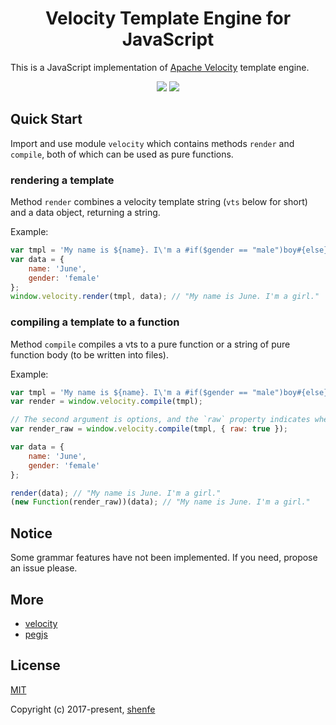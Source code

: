 <h1 align="center">Velocity Template Engine for JavaScript</h1>

This is a JavaScript implementation of [Apache Velocity](http://velocity.apache.org/) template engine.

<p align="center">
    <img src="https://raw.githubusercontent.com/shenfe/Velocity/master/readme_assets/velocity-logo.png">
    <img src="https://raw.githubusercontent.com/shenfe/Velocity/master/readme_assets/javascript-logo.png">
</p>

## Quick Start

Import and use module `velocity` which contains methods `render` and `compile`, both of which can be used as pure functions.

### rendering a template

Method `render` combines a velocity template string (`vts` below for short) and a data object, returning a string.

Example:

```js
var tmpl = 'My name is ${name}. I\'m a #if($gender == "male")boy#{else}girl#end.';
var data = {
    name: 'June',
    gender: 'female'
};
window.velocity.render(tmpl, data); // "My name is June. I'm a girl."
```

### compiling a template to a function

Method `compile` compiles a vts to a pure function or a string of pure function body (to be written into files).

Example:

```js
var tmpl = 'My name is ${name}. I\'m a #if($gender == "male")boy#{else}girl#end.';
var render = window.velocity.compile(tmpl);

// The second argument is options, and the `raw` property indicates whether to compile the vts to a string or not.
var render_raw = window.velocity.compile(tmpl, { raw: true });

var data = {
    name: 'June',
    gender: 'female'
};

render(data); // "My name is June. I'm a girl."
(new Function(render_raw))(data); // "My name is June. I'm a girl."
```

## Notice

Some grammar features have not been implemented. If you need, propose an issue please.

## More

* [velocity](http://velocity.apache.org/)
* [pegjs](https://github.com/pegjs/pegjs)

## License

[MIT](http://opensource.org/licenses/MIT)

Copyright (c) 2017-present, [shenfe](https://github.com/shenfe)
